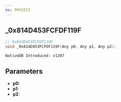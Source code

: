 ```yaml
---
ns: PHYSICS
---
```

## _0x814D453FCFDF119F

```c
// 0x814D453FCFDF119F
void _0x814D453FCFDF119F(Any p0, Any p1, Any p2);
```

```
NativeDB Introduced: v1207
```

## Parameters
* **p0**:
* **p1**:
* **p2**:
